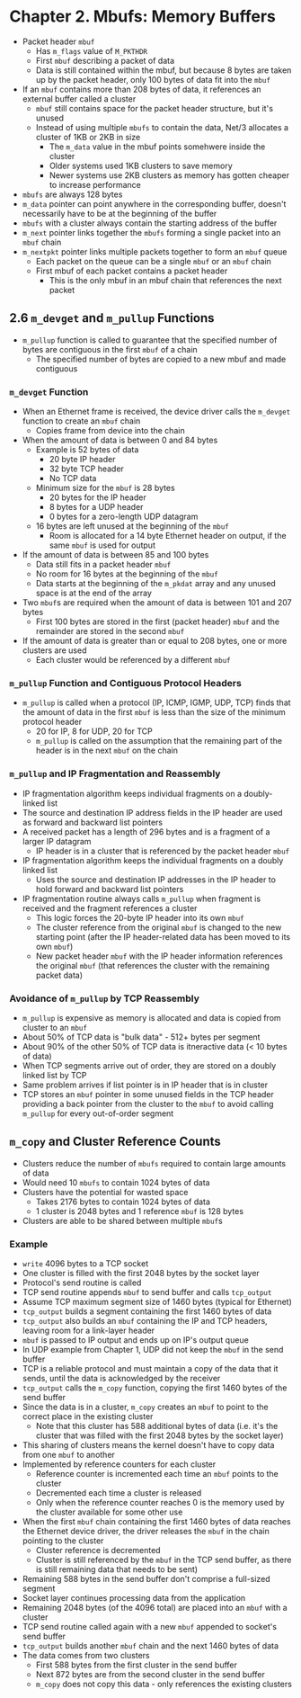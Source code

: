 # Chapter 2. Mbufs: Memory Buffers

* Packet header `mbuf`
  * Has `m_flags` value of `M_PKTHDR`
  * First `mbuf` describing a packet of data
  * Data is still contained within the mbuf, but because 8 bytes are taken up by the packet header, only 100 bytes of data fit into the `mbuf`
* If an `mbuf` contains more than 208 bytes of data, it references an external buffer called a cluster
  * `mbuf` still contains space for the packet header structure, but it's unused
  * Instead of using multiple `mbufs` to contain the data, Net/3 allocates a cluster of 1KB or 2KB in size
    * The `m_data` value in the mbuf points somehwere inside the cluster
    * Older systems used 1KB clusters to save memory
    * Newer systems use 2KB clusters as memory has gotten cheaper to increase performance
* `mbufs` are always 128 bytes
* `m_data` pointer can point anywhere in the corresponding buffer, doesn't necessarily have to be at the beginning of the buffer
* `mbufs` with a cluster always contain the starting address of the buffer
* `m_next` pointer links together the `mbufs` forming a single packet into an `mbuf` chain
* `m_nextpkt` pointer links multiple packets together to form an `mbuf` queue
  * Each packet on the queue can be a single `mbuf` or an `mbuf` chain
  * First mbuf of each packet contains a packet header
    * This is the only mbuf in an mbuf chain that references the next packet

## 2.6 `m_devget` and `m_pullup` Functions
* `m_pullup` function is called to guarantee that the specified number of bytes are contiguous in the first `mbuf` of a chain
  * The specified number of bytes are copied to a new mbuf and made contiguous

### `m_devget` Function
* When an Ethernet frame is received, the device driver calls the `m_devget` function to create an `mbuf` chain
  * Copies frame from device into the chain
* When the amount of data is between 0 and 84 bytes
  * Example is 52 bytes of data
    * 20 byte IP header
    * 32 byte TCP header
    * No TCP data
  * Minimum size for the `mbuf` is 28 bytes
    * 20 bytes for the IP header
    * 8 bytes for a UDP header
    * 0 bytes for a zero-length UDP datagram
  * 16 bytes are left unused at the beginning of the `mbuf`
    * Room is allocated for a 14 byte Ethernet header on output, if the same `mbuf` is used for output
* If the amount of data is between 85 and 100 bytes
  * Data still fits in a packet header `mbuf`
  * No room for 16 bytes at the beginning of the `mbuf`
  * Data starts at the beginning of the `m_pkdat` array and any unused space is at the end of the array
* Two `mbuf`s are required when the amount of data is between 101 and 207 bytes
  * First 100 bytes are stored in the first (packet header) `mbuf` and the remainder are stored in the second `mbuf`
* If the amount of data is greater than or equal to 208 bytes, one or more clusters are used
  * Each cluster would be referenced by a different `mbuf`

### `m_pullup` Function and Contiguous Protocol Headers
* `m_pullup` is called when a protocol (IP, ICMP, IGMP, UDP, TCP) finds that the amount of data in the first `mbuf` is less than the size of the minimum protocol header
  * 20 for IP, 8 for UDP, 20 for TCP
  * `m_pullup` is called on the assumption that the remaining part of the header is in the next `mbuf` on the chain

### `m_pullup` and IP Fragmentation and Reassembly
* IP fragmentation algorithm keeps individual fragments on a doubly-linked list
* The source and destination IP address fields in the IP header are used as forward and backward list pointers
* A received packet has a length of 296 bytes and is a fragment of a larger IP datagram
  * IP header is in a cluster that is referenced by the packet header `mbuf`
* IP fragmentation algorithm keeps the individual fragments on a doubly linked list
  * Uses the source and destination IP addresses in the IP header to hold forward and backward list pointers
* IP fragmentation routine always calls `m_pullup` when fragment is received and the fragment references a cluster
  * This logic forces the 20-byte IP header into its own `mbuf`
  * The cluster reference from the original `mbuf` is changed to the new starting point (after the IP header-related data has been moved to its own `mbuf`)
  * New packet header `mbuf` with the IP header information references the original `mbuf` (that references the cluster with the remaining packet data)

### Avoidance of `m_pullup` by TCP Reassembly
* `m_pullup` is expensive as memory is allocated and data is copied from cluster to an `mbuf`
* About 50% of TCP data is "bulk data" - 512+ bytes per segment
* About 90% of the other 50% of TCP data is itneractive data (< 10 bytes of data)
* When TCP segments arrive out of order, they are stored on a doubly linked list by TCP
* Same problem arrives if list pointer is in IP header that is in cluster
* TCP stores an `mbuf` pointer in some unused fields in the TCP header providing a back pointer from the cluster to the `mbuf` to avoid calling `m_pullup` for every out-of-order segment

## `m_copy` and Cluster Reference Counts
* Clusters reduce the number of `mbufs` required to contain large amounts of data
* Would need 10 `mbufs` to contain 1024 bytes of data
* Clusters have the potential for wasted space
  * Takes 2176 bytes to contain 1024 bytes of data
  * 1 cluster is 2048 bytes and 1 reference `mbuf` is 128 bytes
* Clusters are able to be shared between multiple `mbuf`s

### Example
* `write` 4096 bytes to a TCP socket
* One cluster is filled with the first 2048 bytes by the socket layer
* Protocol's send routine is called
* TCP send routine appends `mbuf` to send buffer and calls `tcp_output`
* Assume TCP maximum segment size of 1460 bytes (typical for Ethernet)
* `tcp_output` builds a segment containing the first 1460 bytes of data
* `tcp_output` also builds an `mbuf` containing the IP and TCP headers, leaving room for a link-layer header
* `mbuf` is passed to IP output and ends up on IP's output queue
* In UDP example from Chapter 1, UDP did not keep the `mbuf` in the send buffer
* TCP is a reliable protocol and must maintain a copy of the data that it sends, until the data is acknowledged by the receiver
* `tcp_output` calls the `m_copy` function, copying the first 1460 bytes of the send buffer
* Since the data is in a cluster, `m_copy` creates an `mbuf` to point to the correct place in the existing cluster
  * Note that this cluster has 588 additional bytes of data (i.e. it's the cluster that was filled with the first 2048 bytes by the socket layer)
* This sharing of clusters means the kernel doesn't have to copy data from one `mbuf` to another
* Implemented by reference counters for each cluster
  * Reference counter is incremented each time an `mbuf` points to the cluster
  * Decremented each time a cluster is released
  * Only when the reference counter reaches 0 is the memory used by the cluster available for some other use
* When the first `mbuf` chain containing the first 1460 bytes of data reaches the Ethernet device driver, the driver releases the `mbuf` in the chain pointing to the cluster
  * Cluster reference is decremented
  * Cluster is still referenced by the `mbuf` in the TCP send buffer, as there is still remaining data that needs to be sent)
* Remaining 588 bytes in the send buffer don't comprise a full-sized segment
* Socket layer continues processing data from the application
* Remaining 2048 bytes (of the 4096 total) are placed into an `mbuf` with a cluster
* TCP send routine called again with a new `mbuf` appended to socket's send buffer
* `tcp_output` builds another `mbuf` chain and the next 1460 bytes of data
* The data comes from two clusters
  * First 588 bytes from the first cluster in the send buffer
  * Next 872 bytes are from the second cluster in the send buffer
  * `m_copy` does not copy this data - only references the existing clusters
